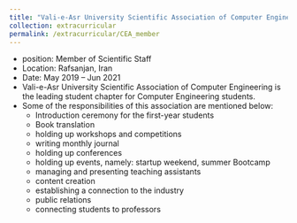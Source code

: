 ```yaml
---
title: "Vali-e-Asr University Scientific Association of Computer Engineering"
collection: extracurricular
permalink: /extracurricular/CEA_member
---
```

* position: Member of Scientific Staff
* Location: Rafsanjan, Iran
* Date: May 2019 – Jun 2021
* Vali-e-Asr University Scientific Association of Computer Engineering is the leading student chapter for Computer Engineering students.
* Some of the responsibilities of this association are mentioned below:
    * Introduction ceremony for the first-year students
    * Book translation
    * holding up workshops and competitions
    * writing monthly journal
    * holding up conferences
    * holding up events, namely: startup weekend, summer Bootcamp
    * managing and presenting teaching assistants
    * content creation
    * establishing a connection to the industry
    * public relations
    * connecting students to professors



